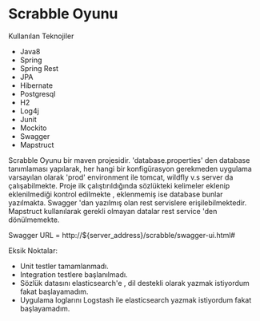 # Scrabble Oyunu

Kullanılan Teknojiler
 - Java8
 - Spring
 - Spring Rest
 - JPA
 - Hibernate
 - Postgresql
 - H2
 - Log4j
 - Junit
 - Mockito
 - Swagger
 - Mapstruct

Scrabble Oyunu bir maven projesidir. 'database.properties' den database tanımlaması yapılarak, her hangi bir konfigürasyon gerekmeden uygulama varsayılan olarak 'prod' environment ile tomcat, wildfly v.s server da çalışabilmekte. Proje ilk çalıştırıldığında sözlükteki kelimeler eklenip eklenilmediği kontrol edilmekte , eklenmemiş ise database bunlar yazılmakta. Swagger 'dan yazılmış olan rest servislere erişilebilmektedir. Mapstruct kullanılarak gerekli olmayan datalar rest service 'den dönülmemekte.

Swagger URL = http://${server_address}/scrabble/swagger-ui.html#

Eksik Noktalar:
    
   - Unit testler tamamlanmadı.
   - Integration testlere başlanılmadı.
   - Sözlük datasını elasticsearch'e , dil destekli olarak yazmak istiyordum fakat başlayamadım.
   - Uygulama loglarını Logstash ile elasticsearch yazmak istiyordum fakat başlayamadım.
   

